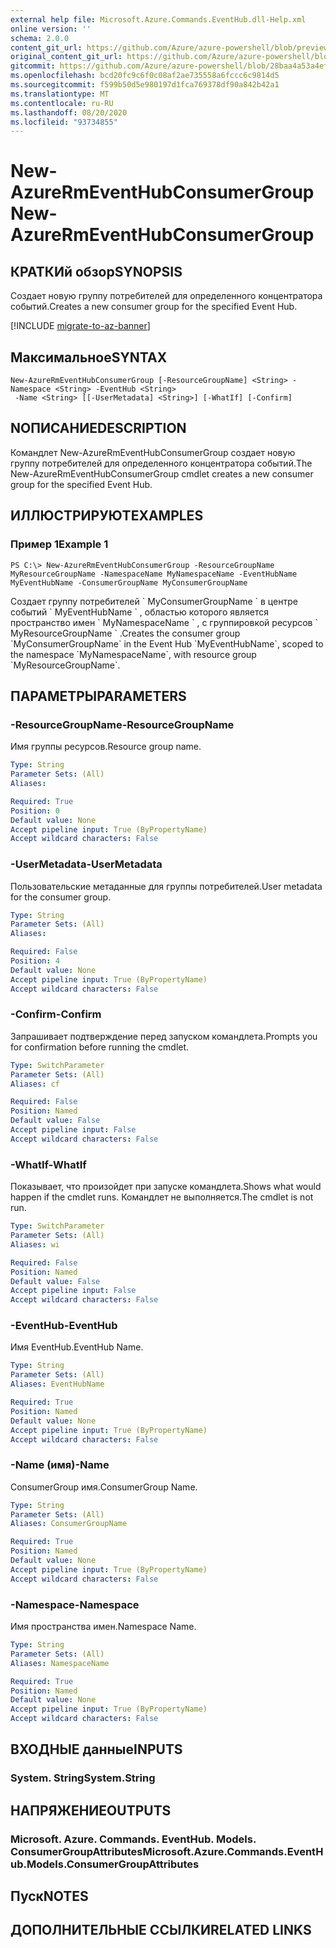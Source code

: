 ```yaml
---
external help file: Microsoft.Azure.Commands.EventHub.dll-Help.xml
online version: ''
schema: 2.0.0
content_git_url: https://github.com/Azure/azure-powershell/blob/preview/src/ResourceManager/EventHub/Commands.EventHub/help/New-AzureRmEventHubConsumerGroup.md
original_content_git_url: https://github.com/Azure/azure-powershell/blob/preview/src/ResourceManager/EventHub/Commands.EventHub/help/New-AzureRmEventHubConsumerGroup.md
gitcommit: https://github.com/Azure/azure-powershell/blob/28baa4a53a4efceb1197c032a8db08e199f0858d
ms.openlocfilehash: bcd20fc9c6f0c08af2ae735558a6fccc6c9814d5
ms.sourcegitcommit: f599b50d5e980197d1fca769378df90a842b42a1
ms.translationtype: MT
ms.contentlocale: ru-RU
ms.lasthandoff: 08/20/2020
ms.locfileid: "93734855"
---
```

# <span data-ttu-id="5128c-101">New-AzureRmEventHubConsumerGroup</span><span class="sxs-lookup"><span data-stu-id="5128c-101">New-AzureRmEventHubConsumerGroup</span></span>

## <span data-ttu-id="5128c-102">КРАТКИй обзор</span><span class="sxs-lookup"><span data-stu-id="5128c-102">SYNOPSIS</span></span>
<span data-ttu-id="5128c-103">Создает новую группу потребителей для определенного концентратора событий.</span><span class="sxs-lookup"><span data-stu-id="5128c-103">Creates a new consumer group for the specified Event Hub.</span></span>

[!INCLUDE [migrate-to-az-banner](../../includes/migrate-to-az-banner.md)]

## <span data-ttu-id="5128c-104">Максимальное</span><span class="sxs-lookup"><span data-stu-id="5128c-104">SYNTAX</span></span>

```
New-AzureRmEventHubConsumerGroup [-ResourceGroupName] <String> -Namespace <String> -EventHub <String>
 -Name <String> [[-UserMetadata] <String>] [-WhatIf] [-Confirm]
```

## <span data-ttu-id="5128c-105">NОПИСАНИЕ</span><span class="sxs-lookup"><span data-stu-id="5128c-105">DESCRIPTION</span></span>
<span data-ttu-id="5128c-106">Командлет New-AzureRmEventHubConsumerGroup создает новую группу потребителей для определенного концентратора событий.</span><span class="sxs-lookup"><span data-stu-id="5128c-106">The New-AzureRmEventHubConsumerGroup cmdlet creates a new consumer group for the specified Event Hub.</span></span>

## <span data-ttu-id="5128c-107">ИЛЛЮСТРИРУЮТ</span><span class="sxs-lookup"><span data-stu-id="5128c-107">EXAMPLES</span></span>

### <span data-ttu-id="5128c-108">Пример 1</span><span class="sxs-lookup"><span data-stu-id="5128c-108">Example 1</span></span>
```
PS C:\> New-AzureRmEventHubConsumerGroup -ResourceGroupName MyResourceGroupName -NamespaceName MyNamespaceName -EventHubName MyEventHubName -ConsumerGroupName MyConsumerGroupName
```

<span data-ttu-id="5128c-109">Создает группу потребителей \` MyConsumerGroupName \` в центре событий \` MyEventHubName \` , областью которого является пространство имен \` MyNamespaceName \` , с группировкой ресурсов \` MyResourceGroupName \` .</span><span class="sxs-lookup"><span data-stu-id="5128c-109">Creates the consumer group \`MyConsumerGroupName\` in the Event Hub \`MyEventHubName\`, scoped to the namespace \`MyNamespaceName\`, with resource group \`MyResourceGroupName\`.</span></span>

## <span data-ttu-id="5128c-110">ПАРАМЕТРЫ</span><span class="sxs-lookup"><span data-stu-id="5128c-110">PARAMETERS</span></span>

### <span data-ttu-id="5128c-111">-ResourceGroupName</span><span class="sxs-lookup"><span data-stu-id="5128c-111">-ResourceGroupName</span></span>
<span data-ttu-id="5128c-112">Имя группы ресурсов.</span><span class="sxs-lookup"><span data-stu-id="5128c-112">Resource group name.</span></span>

```yaml
Type: String
Parameter Sets: (All)
Aliases: 

Required: True
Position: 0
Default value: None
Accept pipeline input: True (ByPropertyName)
Accept wildcard characters: False
```

### <span data-ttu-id="5128c-113">-UserMetadata</span><span class="sxs-lookup"><span data-stu-id="5128c-113">-UserMetadata</span></span>
<span data-ttu-id="5128c-114">Пользовательские метаданные для группы потребителей.</span><span class="sxs-lookup"><span data-stu-id="5128c-114">User metadata for the consumer group.</span></span>

```yaml
Type: String
Parameter Sets: (All)
Aliases: 

Required: False
Position: 4
Default value: None
Accept pipeline input: True (ByPropertyName)
Accept wildcard characters: False
```

### <span data-ttu-id="5128c-115">-Confirm</span><span class="sxs-lookup"><span data-stu-id="5128c-115">-Confirm</span></span>
<span data-ttu-id="5128c-116">Запрашивает подтверждение перед запуском командлета.</span><span class="sxs-lookup"><span data-stu-id="5128c-116">Prompts you for confirmation before running the cmdlet.</span></span>

```yaml
Type: SwitchParameter
Parameter Sets: (All)
Aliases: cf

Required: False
Position: Named
Default value: False
Accept pipeline input: False
Accept wildcard characters: False
```

### <span data-ttu-id="5128c-117">-WhatIf</span><span class="sxs-lookup"><span data-stu-id="5128c-117">-WhatIf</span></span>
<span data-ttu-id="5128c-118">Показывает, что произойдет при запуске командлета.</span><span class="sxs-lookup"><span data-stu-id="5128c-118">Shows what would happen if the cmdlet runs.</span></span>
<span data-ttu-id="5128c-119">Командлет не выполняется.</span><span class="sxs-lookup"><span data-stu-id="5128c-119">The cmdlet is not run.</span></span>

```yaml
Type: SwitchParameter
Parameter Sets: (All)
Aliases: wi

Required: False
Position: Named
Default value: False
Accept pipeline input: False
Accept wildcard characters: False
```

### <span data-ttu-id="5128c-120">-EventHub</span><span class="sxs-lookup"><span data-stu-id="5128c-120">-EventHub</span></span>
<span data-ttu-id="5128c-121">Имя EventHub.</span><span class="sxs-lookup"><span data-stu-id="5128c-121">EventHub Name.</span></span>

```yaml
Type: String
Parameter Sets: (All)
Aliases: EventHubName

Required: True
Position: Named
Default value: None
Accept pipeline input: True (ByPropertyName)
Accept wildcard characters: False
```

### <span data-ttu-id="5128c-122">-Name (имя)</span><span class="sxs-lookup"><span data-stu-id="5128c-122">-Name</span></span>
<span data-ttu-id="5128c-123">ConsumerGroup имя.</span><span class="sxs-lookup"><span data-stu-id="5128c-123">ConsumerGroup Name.</span></span>

```yaml
Type: String
Parameter Sets: (All)
Aliases: ConsumerGroupName

Required: True
Position: Named
Default value: None
Accept pipeline input: True (ByPropertyName)
Accept wildcard characters: False
```

### <span data-ttu-id="5128c-124">-Namespace</span><span class="sxs-lookup"><span data-stu-id="5128c-124">-Namespace</span></span>
<span data-ttu-id="5128c-125">Имя пространства имен.</span><span class="sxs-lookup"><span data-stu-id="5128c-125">Namespace Name.</span></span>

```yaml
Type: String
Parameter Sets: (All)
Aliases: NamespaceName

Required: True
Position: Named
Default value: None
Accept pipeline input: True (ByPropertyName)
Accept wildcard characters: False
```

## <span data-ttu-id="5128c-126">ВХОДНЫЕ данные</span><span class="sxs-lookup"><span data-stu-id="5128c-126">INPUTS</span></span>

### <span data-ttu-id="5128c-127">System. String</span><span class="sxs-lookup"><span data-stu-id="5128c-127">System.String</span></span>

## <span data-ttu-id="5128c-128">НАПРЯЖЕНИЕ</span><span class="sxs-lookup"><span data-stu-id="5128c-128">OUTPUTS</span></span>

### <span data-ttu-id="5128c-129">Microsoft. Azure. Commands. EventHub. Models. ConsumerGroupAttributes</span><span class="sxs-lookup"><span data-stu-id="5128c-129">Microsoft.Azure.Commands.EventHub.Models.ConsumerGroupAttributes</span></span>

## <span data-ttu-id="5128c-130">Пуск</span><span class="sxs-lookup"><span data-stu-id="5128c-130">NOTES</span></span>

## <span data-ttu-id="5128c-131">ДОПОЛНИТЕЛЬНЫЕ ССЫЛКИ</span><span class="sxs-lookup"><span data-stu-id="5128c-131">RELATED LINKS</span></span>

